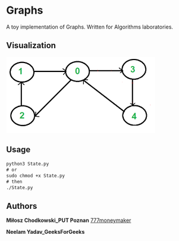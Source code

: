 # Graphs
A toy implementation of Graphs. 
Written for Algorithms laboratories.

Visualization
-----
<img width=400px src="https://raw.githubusercontent.com/777moneymaker/Graphs/master/img/img.png" />

Usage
-----
```
python3 State.py 
# or 	
sudo chmod +x State.py  
# then
./State.py  
```

Authors
-----
**Miłosz Chodkowski_PUT Poznan** [777moneymaker](https://github.com/777moneymaker)

**Neelam Yadav_GeeksForGeeks**
